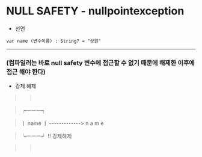 # NULL SAFETY - nullpointexception

* 선언

```
var name (변수이름) : String? = "상원"
```

---

### (컴파일러는 바로 null safety 변수에 접근할 수 없기 때문에 해제한 이후에 접근 해야 한다)

* 강제 해제

>>       

>  ┍ㅡㅡㅡ┑

> ㅣ name ㅣ  ------------->  n a m e

>  ┕ㅡㅡㅡ┙   !! 강제해제

>>       
